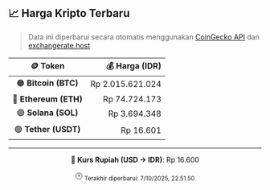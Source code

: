 

<!-- HARGA_KRIPTO -->
## 📈 Harga Kripto Terbaru

> Data ini diperbarui secara otomatis menggunakan [CoinGecko API](https://www.coingecko.com/) dan [exchangerate.host](https://exchangerate.host/)

<div align="center">

| 🪙 Token | 💰 Harga (IDR) |
|:------:|---------------:|
| 🟠 **Bitcoin (BTC)**   | Rp 2.015.621.024 |
| 🔵 **Ethereum (ETH)**  | Rp 74.724.173 |
| 🟣 **Solana (SOL)**    | Rp 3.694.348 |
| 🟢 **Tether (USDT)**   | Rp 16.601 |

---

💱 **Kurs Rupiah (USD → IDR)**: Rp 16.600

🕒 <sub>Terakhir diperbarui: 7/10/2025, 22.51.50</sub>

</div>
<!-- /HARGA_KRIPTO -->
